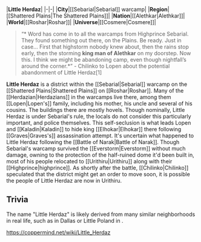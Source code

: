 |**Little Herdaz**|
|-|-|
|**City**|[[Sebarial\|Sebarial]] warcamp|
|**Region**|[[Shattered Plains\|The Shattered Plains]]|
|**Nation**|[[Alethkar\|Alethkar]]|
|**World**|[[Roshar\|Roshar]]|
|**Universe**|[[Cosmere\|Cosmere]]|

>“* Word has come in to all the warcamps from Highprince Sebarial. They found something out there, on the Plains. Be ready. Just in case... First that highstorm nobody knew about, then the rains stop early, then the storming **king man of Alethkar** on my doorstep. Now this. I think we might be abandoning camp, even though nightfall’s around the corner.*”
\- Chilinko to Lopen about the potential abandonment of Little Herdaz[1]


**Little Herdaz** is a district within the [[Sebarial\|Sebarial]] warcamp on the [[Shattered Plains\|Shattered Plains]] on [[Roshar\|Roshar]]. Many of the [[Herdazian\|Herdazians]] in the warcamps live there, among them [[Lopen\|Lopen's]] family, including his mother, his uncle and several of his cousins.
The buildings there are mostly hovels. Though nominally, Little Herdaz is under Sebarial's rule, the locals do not consider this particularly important, and police themselves. This self-seclusion is what leads Lopen and [[Kaladin\|Kaladin]] to hide king [[Elhokar\|Elhokar]] there following [[Graves\|Graves's]] assassination attempt.
It's uncertain what happened to Little Herdaz following the [[Battle of Narak\|Battle of Narak]]. Though Sebarial's warcamp survived the [[Everstorm\|Everstorm]] without much damage, owning to the protection of the half-ruined dome it'd been built in, most of his people relocated to [[Urithiru\|Urithiru]] along with their [[Highprince\|highprince]]. As shortly after the battle, [[Chilinko\|Chilinko]] speculated that the district might get an order to move soon, it is possible the people of Little Herdaz are now in Urithiru.

## Trivia
The name "Little Herdaz" is likely derived from many similar neighborhoods in real life, such as  in Dallas or Little Poland in .


https://coppermind.net/wiki/Little_Herdaz